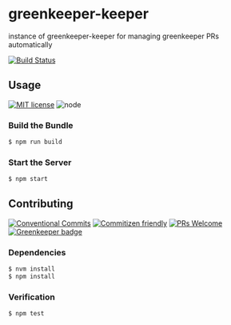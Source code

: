 # greenkeeper-keeper

instance of greenkeeper-keeper for managing greenkeeper PRs automatically

<!-- status badges -->
[![Build Status][ci-badge]][ci-link]

## Usage

<!-- consumer badges -->
[![MIT license][license-badge]][license-link]
![node][node-badge]

### Build the Bundle

```sh
$ npm run build
```

### Start the Server

```sh
$ npm start
```

## Contributing

<!-- contribution badges -->
[![Conventional Commits][commit-convention-badge]][commit-convention-link]
[![Commitizen friendly][commitizen-badge]][commitizen-link]
[![PRs Welcome][PRs-badge]][PRs-link]
[![Greenkeeper badge](https://badges.greenkeeper.io/form8ion/greenkeeper-keeper.svg)](https://greenkeeper.io/)

### Dependencies

```sh
$ nvm install
$ npm install
```

### Verification

```sh
$ npm test
```

[license-link]: LICENSE
[license-badge]: https://img.shields.io/github/license/form8ion/greenkeeper-keeper.svg
[ci-link]: https://travis-ci.com/form8ion/greenkeeper-keeper
[ci-badge]: https://img.shields.io/travis/com/form8ion/greenkeeper-keeper/master.svg
[commit-convention-link]: https://conventionalcommits.org
[commit-convention-badge]: https://img.shields.io/badge/Conventional%20Commits-1.0.0-yellow.svg
[commitizen-link]: http://commitizen.github.io/cz-cli/
[commitizen-badge]: https://img.shields.io/badge/commitizen-friendly-brightgreen.svg
[PRs-link]: http://makeapullrequest.com
[PRs-badge]: https://img.shields.io/badge/PRs-welcome-brightgreen.svg
[node-badge]: https://img.shields.io/node/v/@travi/javascript-scaffolder.svg
